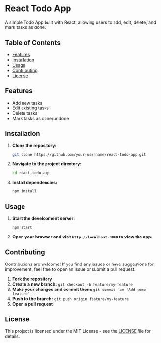 # React Todo App

A simple Todo App built with React, allowing users to add, edit, delete, and mark tasks as done.

## Table of Contents

- [Features](#features)
- [Installation](#installation)
- [Usage](#usage)
- [Contributing](#contributing)
- [License](#license)

## Features

- Add new tasks
- Edit existing tasks
- Delete tasks
- Mark tasks as done/undone

## Installation

1. **Clone the repository:**

   ```bash
   git clone https://github.com/your-username/react-todo-app.git
   ```

2. **Navigate to the project directory:**

   ```bash
   cd react-todo-app
   ```

3. **Install dependencies:**

   ```bash
   npm install
   ```

## Usage

1. **Start the development server:**

   ```bash
   npm start
   ```

2. **Open your browser and visit `http://localhost:3000` to view the app.**

## Contributing

Contributions are welcome! If you find any issues or have suggestions for improvement, feel free to open an issue or submit a pull request.

1. **Fork the repository**
2. **Create a new branch:** `git checkout -b feature/my-feature`
3. **Make your changes and commit them:** `git commit -am 'Add some feature'`
4. **Push to the branch:** `git push origin feature/my-feature`
5. **Open a pull request**

## License

This project is licensed under the MIT License - see the [LICENSE](LICENSE) file for details.
